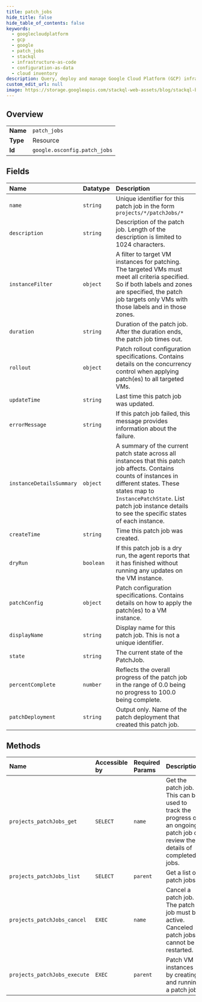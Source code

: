 ```yaml
---
title: patch_jobs
hide_title: false
hide_table_of_contents: false
keywords:
  - googlecloudplatform
  - gcp
  - google
  - patch_jobs
  - stackql
  - infrastructure-as-code
  - configuration-as-data
  - cloud inventory
description: Query, deploy and manage Google Cloud Platform (GCP) infrastructure and resources using SQL
custom_edit_url: null
image: https://storage.googleapis.com/stackql-web-assets/blog/stackql-blog-post-featured-image.png
---
```

  
    

## Overview
<table><tbody>
<tr><td><b>Name</b></td><td><code>patch_jobs</code></td></tr>
<tr><td><b>Type</b></td><td>Resource</td></tr>
<tr><td><b>Id</b></td><td><code>google.osconfig.patch_jobs</code></td></tr>
</tbody></table>

## Fields
| Name | Datatype | Description |
|:-----|:---------|:------------|
| `name` | `string` | Unique identifier for this patch job in the form `projects/*/patchJobs/*` |
| `description` | `string` | Description of the patch job. Length of the description is limited to 1024 characters. |
| `instanceFilter` | `object` | A filter to target VM instances for patching. The targeted VMs must meet all criteria specified. So if both labels and zones are specified, the patch job targets only VMs with those labels and in those zones. |
| `duration` | `string` | Duration of the patch job. After the duration ends, the patch job times out. |
| `rollout` | `object` | Patch rollout configuration specifications. Contains details on the concurrency control when applying patch(es) to all targeted VMs. |
| `updateTime` | `string` | Last time this patch job was updated. |
| `errorMessage` | `string` | If this patch job failed, this message provides information about the failure. |
| `instanceDetailsSummary` | `object` | A summary of the current patch state across all instances that this patch job affects. Contains counts of instances in different states. These states map to `InstancePatchState`. List patch job instance details to see the specific states of each instance. |
| `createTime` | `string` | Time this patch job was created. |
| `dryRun` | `boolean` | If this patch job is a dry run, the agent reports that it has finished without running any updates on the VM instance. |
| `patchConfig` | `object` | Patch configuration specifications. Contains details on how to apply the patch(es) to a VM instance. |
| `displayName` | `string` | Display name for this patch job. This is not a unique identifier. |
| `state` | `string` | The current state of the PatchJob. |
| `percentComplete` | `number` | Reflects the overall progress of the patch job in the range of 0.0 being no progress to 100.0 being complete. |
| `patchDeployment` | `string` | Output only. Name of the patch deployment that created this patch job. |
## Methods
| Name | Accessible by | Required Params | Description |
|:-----|:--------------|:----------------|:------------|
| `projects_patchJobs_get` | `SELECT` | `name` | Get the patch job. This can be used to track the progress of an ongoing patch job or review the details of completed jobs. |
| `projects_patchJobs_list` | `SELECT` | `parent` | Get a list of patch jobs. |
| `projects_patchJobs_cancel` | `EXEC` | `name` | Cancel a patch job. The patch job must be active. Canceled patch jobs cannot be restarted. |
| `projects_patchJobs_execute` | `EXEC` | `parent` | Patch VM instances by creating and running a patch job. |
